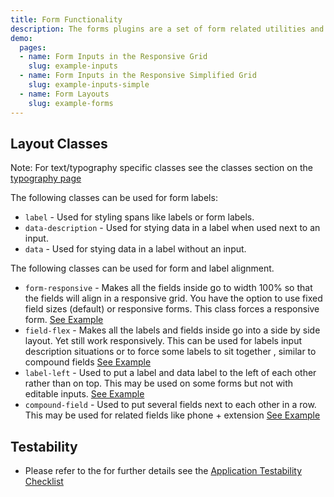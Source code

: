 ```yaml
---
title: Form Functionality
description: The forms plugins are a set of form related utilities and functionality contained in `forms.js`. This page outlines the functionality contained in that plugin and shows some from related examples for layout from other areas.
demo:
  pages:
  - name: Form Inputs in the Responsive Grid
    slug: example-inputs
  - name: Form Inputs in the Responsive Simplified Grid
    slug: example-inputs-simple
  - name: Form Layouts
    slug: example-forms
---
```


## Layout Classes

Note: For text/typography specific classes see the classes section on the [typography page]( ./typography)

The following classes can be used for form labels:

- `label` - Used for styling spans like labels or form labels.
- `data-description` - Used for stying data in a label when used next to an input.
- `data` - Used for stying data in a label without an input.

The following classes can be used for form and label alignment.

- `form-responsive` - Makes all the fields inside go to width 100% so that the fields will align in a responsive grid. You have the option to use fixed field sizes (default) or responsive forms. This class forces a responsive form. [See Example]( /example-inputs)
- `field-flex` - Makes all the labels and fields inside go into a side by side layout. Yet still work responsively. This can be used for labels input description situations or to force some labels to sit together , similar to compound fields [See Example]( /example-labels)
- `label-left` - Used to put a label and data label to the left of each other rather than on top. This may be used on some forms but not with editable inputs. [See Example]( /example-labels)
- `compound-field` - Used to put several fields next to each other in a row. This may be used for related fields like phone + extension [See Example]( /example-forms)

## Testability

- Please refer to the for further details see the [Application Testability Checklist](https://design.infor.com/resources/application-testability-checklist)
